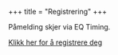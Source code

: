 +++
title = "Registrering"
+++

Påmelding skjer via EQ Timing.

[Klikk her for å registrere deg](https://example.com)
